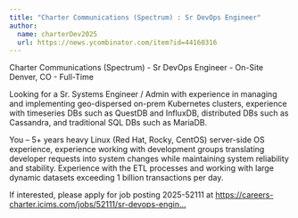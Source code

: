 ```yaml
---
title: "Charter Communications (Spectrum) : Sr DevOps Engineer"
author:
  name: charterDev2025
  url: https://news.ycombinator.com/item?id=44160316
---
```


<JobNavigation />

Charter Communications (Spectrum) - Sr DevOps Engineer - On-Site Denver, CO - Full-Time

Looking for a Sr. Systems Engineer &#x2F; Admin with experience in managing and implementing geo-dispersed on-prem Kubernetes clusters, experience with timeseries DBs such as QuestDB and InfluxDB, distributed DBs such as Cassandra, and traditional SQL DBs such as MariaDB.

You – 5+ years heavy Linux (Red Hat, Rocky, CentOS) server-side OS experience, experience working with development groups translating developer requests into system changes while maintaining system reliability and stability.  Experience with the ETL processes and working with large dynamic datasets exceeding 1 billion transactions per day.

If interested, please apply for job posting 2025-52111 at <a href="https:&#x2F;&#x2F;careers-charter.icims.com&#x2F;jobs&#x2F;52111&#x2F;sr-devops-engineer&#x2F;job?mode=view" rel="nofollow">https:&#x2F;&#x2F;careers-charter.icims.com&#x2F;jobs&#x2F;52111&#x2F;sr-devops-engin...</a>
<JobApplication />
